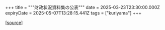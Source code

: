 +++
title = """財政状況資料集の公表"""
date = 2025-03-23T23:30:00.000Z
expiryDate = 2025-05-07T13:28:15.441Z
tags = ["kuriyama"]
+++


[[source]](https://www.town.kuriyama.hokkaido.jp/soshiki/32/597.html)
